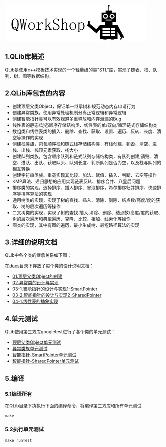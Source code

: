 ![QWorkShop](./docs/00_README/pic/QWorkShop.png)

## 1.QLib库概述

QLib是使用c++模板技术实现的一个轻量级的类"STL"库，实现了链表、栈、队列、树、图等数据结构。

## 2.QLib库包含的内容

- 创建顶层父类Object，保证单一继承树和规范动态内存申请行为
- 创建异常类族，使用异常处理机制分离正常逻辑和异常逻辑
- 创建智能指针类可以有效规避多重释放和内存泄漏的Bug
- 线性表的静态/动态顺序存储结构类、线性表的单/双向/循环链式存储结构类
- 数组类和线性表类的插入、删除、查找、获取、设置、遍历、反转、长度、清空等操作的实现
- 创建栈类族，包含顺序栈和链式栈存储结构类，有栈创建、销毁、清空、进栈、出栈、栈顶元素获取、栈大小
- 创建队列类族，包含顺序队列和链式队列存储结构类，有队列创建,销毁、清空、进队、出队、获取队头、队列长度、判断队列是否为空，以及栈与队列的相互转换
- 创建字符串类族、重载实现其比较、加法、赋值、插入、判断、去空等操作
- KMP算法、递归思想的应用实现链表反转、排序合并、八皇后问题
- 排序类的实现，选择排序、插入排序、冒泡排序，希尔排序归并排序、快速排序等排序算法的实现
- 通用树类的实现，实现了树的查找、插入、清除、删除、结点数/高度/度的获取、树的层次遍历等操作
- 二叉树类的实现，实现了树的查找.插入.清除、删除、结点数/高度/度的获取、树的层次遍历和典型遍历、克隆、比较、相加、线索化等操作
- 图类的实现，其中有图的遍历、最小生成树、最短路径算法的实现

## 3.详细的说明文档

QLib中各个类的继承关系如下图：



在[docs](./docs)目录下存放了每个类的设计说明文档：

- [01.顶层父类Object的创建](./docs/01_顶层父类Object/01.顶层父类Object的创建.md)
- [02.异常类的设计与实现](./docs/02_异常类的设计与实现/02.异常类的设计与实现.md)
- [03-1.智能指针的设计与实现1-SmartPointer](./docs/03_智能指针的设计与实现/03.智能指针的设计与实现1-SmartPointer.md)
- [03-2.智能指针的设计与实现2-SharedPointer](./docs/03_智能指针的设计与实现/03.智能指针的设计与实现2-SharedPointer.md)
- [04-1.线性表的抽象实现](./docs/04_顺序表/04-1.线性表的抽象实现.md)

## 4.单元测试

QLib使用第三方库googletest进行了各个类的单元测试：

- [顶层父类Object单元测试](./test/testObject.h)
- [异常类族单元测试](./test/testException.h)
- [智能指针-SmartPointer单元测试](./test/testSmartPointer.h)
- [智能指针-SharedPointer单元测试](./test/testSharedPointer.h)

## 5.编译

### 5.1编译所有

在QLib目录下执执行下面的编译命令，将编译第三方库和所有单元测试

```shell
make
```

### 5.2执行单元测试

```shell
make runTest
```

